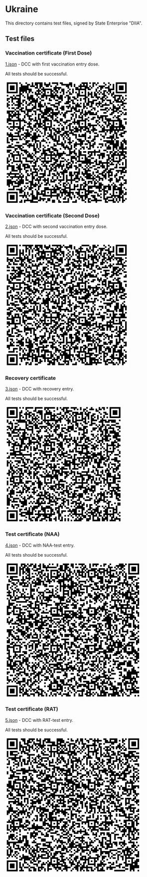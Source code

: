 # Ukraine

This directory contains test files, signed by State Enterprise "DIIA".

## Test files

### Vaccination certificate (First Dose)

[1.json](2DCode/raw/1.json) - DCC with first vaccination entry dose.

All tests should be successful.

![1](png/1.png)

### Vaccination certificate (Second Dose)

[2.json](2DCode/raw/2.json) - DCC with second vaccination entry dose.

All tests should be successful.

![2](png/2.png)

### Recovery certificate

[3.json](2DCode/raw/3.json) - DCC with recovery entry.

All tests should be successful.

![3](png/3.png)

### Test certificate (NAA)

[4.json](2DCode/raw/4.json) - DCC with NAA-test entry.

All tests should be successful.

![4](png/4.png)

### Test certificate (RAT)

[5.json](2DCode/raw/5.json) - DCC with RAT-test entry.

All tests should be successful.

![5](png/5.png)
